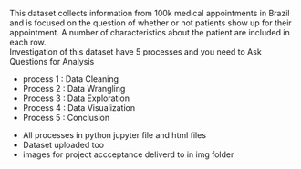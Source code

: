 This dataset collects information from 100k medical appointments in Brazil and is focused on the question of whether or not patients show up for their appointment. A number of characteristics about the patient are included in each row.<br>
Investigation of this dataset have 5 processes and  you need to Ask  Questions for Analysis<br>
- process 1 : Data Cleaning<br>
- Process 2 : Data Wrangling<br>
- Process 3 : Data Exploration<br>
- Process 4 : Data Visualization<br>
- Process 5 : Conclusion<br>
* All processes in python jupyter file and html files<br>
* Dataset uploaded too<br>
* images for project accceptance deliverd to in img folder<br>

